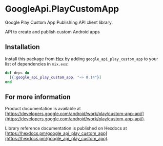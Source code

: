 # GoogleApi.PlayCustomApp

Google Play Custom App Publishing API client library.

API to create and publish custom Android apps

## Installation

Install this package from [Hex](https://hex.pm) by adding
`google_api_play_custom_app` to your list of dependencies in `mix.exs`:

```elixir
def deps do
  [{:google_api_play_custom_app, "~> 0.14"}]
end
```

## For more information

Product documentation is available at [https://developers.google.com/android/work/play/custom-app-api/](https://developers.google.com/android/work/play/custom-app-api/).

Library reference documentation is published on Hexdocs at
[https://hexdocs.pm/google_api_play_custom_app](https://hexdocs.pm/google_api_play_custom_app).
